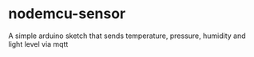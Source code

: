 # nodemcu-sensor
A simple arduino sketch that sends temperature, pressure, humidity and light level via mqtt
